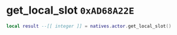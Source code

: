 # get_local_slot `0xAD68A22E`

```lua
local result --[[ integer ]] = natives.actor.get_local_slot()
```